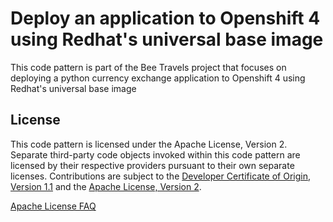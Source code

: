 #  Deploy an application to Openshift 4 using Redhat's universal base image

This code pattern is part of the Bee Travels project that focuses on deploying a python currency exchange application to Openshift 4 using Redhat's universal base image












## License

This code pattern is licensed under the Apache License, Version 2. Separate third-party code objects invoked within this code pattern are licensed by their respective providers pursuant to their own separate licenses. Contributions are subject to the [Developer Certificate of Origin, Version 1.1](https://developercertificate.org/) and the [Apache License, Version 2](https://www.apache.org/licenses/LICENSE-2.0.txt).

[Apache License FAQ](https://www.apache.org/foundation/license-faq.html#WhatDoesItMEAN)

